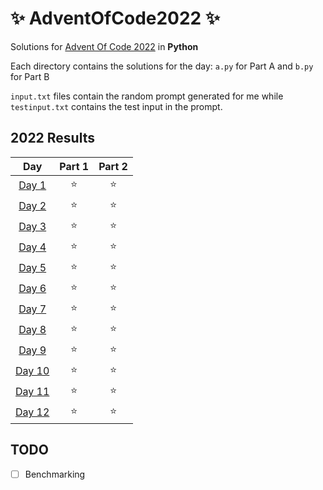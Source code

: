 # :sparkles: AdventOfCode2022 :sparkles: 

Solutions for [Advent Of Code 2022](http://adventofcode.com/2022) in **Python**

Each directory contains the solutions for the day: `a.py` for Part A and `b.py` for Part B

`input.txt` files contain the random prompt generated for me while `testinput.txt` contains the test input in the prompt.

## 2022 Results

| Day | Part 1 | Part 2 |
| :---: | :---: | :---: |
| [Day 1](https://adventofcode.com/2022/day/1) | ⭐ | ⭐ |
| [Day 2](https://adventofcode.com/2022/day/2) | ⭐ | ⭐ |
| [Day 3](https://adventofcode.com/2022/day/3) | ⭐ | ⭐ |
| [Day 4](https://adventofcode.com/2022/day/4) | ⭐ | ⭐ |
| [Day 5](https://adventofcode.com/2022/day/5) | ⭐ | ⭐ |
| [Day 6](https://adventofcode.com/2022/day/6) | ⭐ | ⭐ |
| [Day 7](https://adventofcode.com/2022/day/7) | ⭐ | ⭐ |
| [Day 8](https://adventofcode.com/2022/day/8) | ⭐ | ⭐ |
| [Day 9](https://adventofcode.com/2022/day/8) | ⭐ | ⭐ |
| [Day 10](https://adventofcode.com/2022/day/8) | ⭐ | ⭐ |
| [Day 11](https://adventofcode.com/2022/day/8) | ⭐ | ⭐ |
| [Day 12](https://adventofcode.com/2022/day/8) | ⭐ | ⭐ |



## TODO

- [ ] Benchmarking

